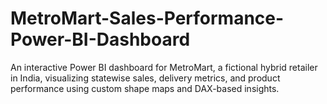 # MetroMart-Sales-Performance-Power-BI-Dashboard
An interactive Power BI dashboard for MetroMart, a fictional hybrid retailer in India, visualizing statewise sales, delivery metrics, and product performance using custom shape maps and DAX-based insights.
